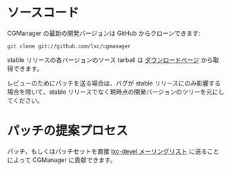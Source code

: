 # ソースコード <!-- Source code -->
<!--
The current development version of CGManager can be cloned from GitHub with:
-->
CGManager の最新の開発バージョンは GitHub からクローンできます:

    git clone git://github.com/lxc/cgmanager

<!--
Source tarballs from the various stable releases are also available in
the [downloads](/cgmanager/downloads/) section.
-->
stable リリースの各バージョンのソース tarball は [ダウンロードページ](/cgmanager/downloads/) から取得できます。

<!--
Patches sent upstream for review must be based on the current git tree
and not on stable releases, unless the bug only affects a stable release.
-->
レビューのためにパッチを送る場合は、バグが stable リリースにのみ影響する場合を除いて、stable リリースでなく現時点の開発バージョンのツリーを元にしてください。

# パッチの提案プロセス <!-- Patch submission process -->
<!--
You may contribute to CGManager either by sending a patch or patchset directly
on the [cgmanager-devel mailing-list](https://lists.linuxcontainers.org/listinfo/cgmanager-devel).
-->

パッチ、もしくはパッチセットを直接 [lxc-devel メーリングリスト](https://lists.linuxcontainers.org/listinfo/cgmanager-devel) に送ることによって CGManager に貢献できます。
